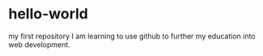 # hello-world
my first repository
I am learning to use github to further my education into web development.
